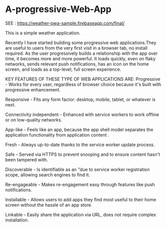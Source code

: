# A-progressive-Web-App

SEE :
https://weather-pwa-sample.firebaseapp.com/final/

This is a simple weather application.

Recently I have started building some progressive web applications.They are useful to users from the very first visit in a browser tab, no install required. As the user progressively builds a relationship with the app over time, it becomes more and more powerful. It loads quickly, even on flaky networks, sends relevant push notifications, has an icon on the home screen, and loads as a top-level, full screen experience. 

KEY FEATURES OF THESE TYPE OF WEB APPLICATIONS ARE:
Progressive - Works for every user, regardless of browser choice because it's built with progressive enhancement.

Responsive - Fits any form factor: desktop, mobile, tablet, or whatever is next.

Connectivity independent - Enhanced with service workers to work offline or on low-quality networks.

App-like - Feels like an app, because the app shell model separates the application functionality from application content .

Fresh - Always up-to-date thanks to the service worker update process.

Safe - Served via HTTPS to prevent snooping and to ensure content hasn't been tampered with.

Discoverable - Is identifiable as an "due to service worker registration scope, allowing search engines to find it.

Re-engageable - Makes re-engagement easy through features like push notifications.

Installable - Allows users to add apps they find most useful to their home screen without the hassle of an app store.

Linkable - Easily share the application via URL, does not require complex installation.
